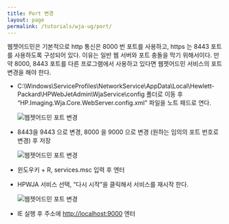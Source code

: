 ```yaml
---
title: Port 변경
layout: page
permalink: /tutorials/wja-ug/port/
---
```

웹젯어드민은 기본적으로 http 통신은 8000 번 포트를 사용하고, https 는 8443 포트를 사용하도록 구성되어 있다. 이유는 일반 웹 서버와 포트 충돌을 막기 위해서이다. 만약 8000, 8443 포트를 다른 프로그램에서 사용하고 있다면 웹젯어드민 서비스의 포트 변경을 해야 한다.

  * C:\Windows\ServiceProfiles\NetworkService\AppData\Local\Hewlett-Packard\HPWebJetAdmin\WjaService\config 폴더로 이동 후 “HP.Imaging.Wja.Core.WebServer.config.xml” 파일을 노트 패드로 연다.
  
    <img class="alignnone size-full wp-image-570" src="http://i1.wp.com/hpidemo.net/wp-content/uploads/2016/04/wja-ug-226.jpg?fit=912%2C557" alt="웹젯어드민 포트 변경" srcset="http://i1.wp.com/hpidemo.net/wp-content/uploads/2016/04/wja-ug-226.jpg?w=912 912w, http://i1.wp.com/hpidemo.net/wp-content/uploads/2016/04/wja-ug-226.jpg?resize=300%2C183 300w, http://i1.wp.com/hpidemo.net/wp-content/uploads/2016/04/wja-ug-226.jpg?resize=768%2C469 768w" sizes="(max-width: 912px) 100vw, 912px" data-recalc-dims="1" />
  * 8443을 9443 으로 변경, 8000 을 9000 으로 변경 (원하는 임의의 포트 번호로 변경) 후 저장
  
    <img class="alignnone size-full wp-image-571" src="http://i0.wp.com/hpidemo.net/wp-content/uploads/2016/04/wja-ug-227.jpg?fit=693%2C506" alt="웹젯어드민 포트 변경" srcset="http://i0.wp.com/hpidemo.net/wp-content/uploads/2016/04/wja-ug-227.jpg?w=693 693w, http://i0.wp.com/hpidemo.net/wp-content/uploads/2016/04/wja-ug-227.jpg?resize=300%2C219 300w" sizes="(max-width: 693px) 100vw, 693px" data-recalc-dims="1" />
  * 윈도우키 + R, services.msc 입력 후 엔터
  * HPWJA 서비스 선택, &#8220;다시 시작&#8221;을 클릭해서 서비스를 재시작 한다.
  
    <img class="alignnone size-full wp-image-572" src="http://i1.wp.com/hpidemo.net/wp-content/uploads/2016/04/wja-ug-228.jpg?fit=1027%2C675" alt="웹젯어드민 포트 변경" srcset="http://i1.wp.com/hpidemo.net/wp-content/uploads/2016/04/wja-ug-228.jpg?w=1027 1027w, http://i1.wp.com/hpidemo.net/wp-content/uploads/2016/04/wja-ug-228.jpg?resize=300%2C197 300w, http://i1.wp.com/hpidemo.net/wp-content/uploads/2016/04/wja-ug-228.jpg?resize=768%2C505 768w, http://i1.wp.com/hpidemo.net/wp-content/uploads/2016/04/wja-ug-228.jpg?resize=1024%2C673 1024w" sizes="(max-width: 1000px) 100vw, 1000px" data-recalc-dims="1" />
  * IE 실행 후 주소에 [http://localhost:9000](http://localhost:9000/) 엔터